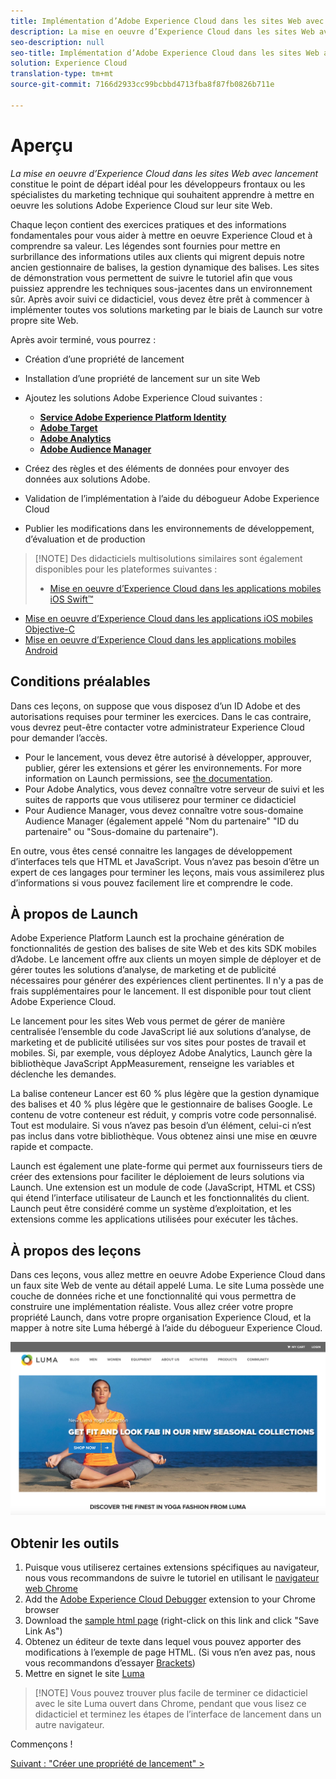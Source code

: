 ```yaml
---
title: Implémentation d’Adobe Experience Cloud dans les sites Web avec le lancement d’Adobe Experience Platform
description: La mise en oeuvre d’Experience Cloud dans les sites Web avec lancement constitue le point de départ idéal pour les développeurs frontaux ou les spécialistes du marketing technique qui souhaitent apprendre à mettre en oeuvre les solutions Adobe Experience Cloud sur leur site Web.
seo-description: null
seo-title: Implémentation d’Adobe Experience Cloud dans les sites Web avec le lancement d’Adobe Experience Platform
solution: Experience Cloud
translation-type: tm+mt
source-git-commit: 7166d2933cc99bcbbd4713fba8f87fb0826b711e

---
```



# Aperçu

_La mise en oeuvre d’Experience Cloud dans les sites Web avec lancement_ constitue le point de départ idéal pour les développeurs frontaux ou les spécialistes du marketing technique qui souhaitent apprendre à mettre en oeuvre les solutions Adobe Experience Cloud sur leur site Web.

Chaque leçon contient des exercices pratiques et des informations fondamentales pour vous aider à mettre en oeuvre Experience Cloud et à comprendre sa valeur.  Les légendes sont fournies pour mettre en surbrillance des informations utiles aux clients qui migrent depuis notre ancien gestionnaire de balises, la gestion dynamique des balises. Les sites de démonstration vous permettent de suivre le tutoriel afin que vous puissiez apprendre les techniques sous-jacentes dans un environnement sûr. Après avoir suivi ce didacticiel, vous devez être prêt à commencer à implémenter toutes vos solutions marketing par le biais de Launch sur votre propre site Web.

Après avoir terminé, vous pourrez :

* Création d’une propriété de lancement

* Installation d’une propriété de lancement sur un site Web

* Ajoutez les solutions Adobe Experience Cloud suivantes :
   * **[Service Adobe Experience Platform Identity](id-service.md)**
   * **[Adobe Target](target.md)**
   * **[Adobe Analytics](analytics.md)**
   * **[Adobe Audience Manager](audience-manager.md)**

* Créez des règles et des éléments de données pour envoyer des données aux solutions Adobe.

* Validation de l’implémentation à l’aide du débogueur Adobe Experience Cloud

* Publier les modifications dans les environnements de développement, d’évaluation et de production

>[!NOTE] Des didacticiels multisolutions similaires sont également disponibles pour les plateformes suivantes :
>
> * [Mise en oeuvre d’Experience Cloud dans les applications mobiles iOS Swift™](/help/mobile-ios-swift-implementation/index.md)
* [Mise en oeuvre d’Experience Cloud dans les applications iOS mobiles Objective-C](/help/mobile-ios-objective-c-implementation/index.md)
* [Mise en oeuvre d’Experience Cloud dans les applications mobiles Android](/help/mobile-android-implementation/index.md)


## Conditions préalables 

Dans ces leçons, on suppose que vous disposez d’un ID Adobe et des autorisations requises pour terminer les exercices. Dans le cas contraire, vous devrez peut-être contacter votre administrateur Experience Cloud pour demander l’accès.

* Pour le lancement, vous devez être autorisé à développer, approuver, publier, gérer les extensions et gérer les environnements. For more information on Launch permissions, see [the documentation](https://docs.adobe.com/content/help/en/launch/using/reference/admin/user-permissions.html).
* Pour Adobe Analytics, vous devez connaître votre serveur de suivi et les suites de rapports que vous utiliserez pour terminer ce didacticiel
* Pour Audience Manager, vous devez connaître votre sous-domaine Audience Manager (également appelé "Nom du partenaire" "ID du partenaire" ou "Sous-domaine du partenaire").

En outre, vous êtes censé connaitre les langages de développement d’interfaces tels que HTML et JavaScript. Vous n’avez pas besoin d’être un expert de ces langages pour terminer les leçons, mais vous assimilerez plus d’informations si vous pouvez facilement lire et comprendre le code.

## À propos de Launch

Adobe Experience Platform Launch est la prochaine génération de fonctionnalités de gestion des balises de site Web et des kits SDK mobiles d’Adobe. Le lancement offre aux clients un moyen simple de déployer et de gérer toutes les solutions d’analyse, de marketing et de publicité nécessaires pour générer des expériences client pertinentes. Il n'y a pas de frais supplémentaires pour le lancement. Il est disponible pour tout client Adobe Experience Cloud.

Le lancement pour les sites Web vous permet de gérer de manière centralisée l’ensemble du code JavaScript lié aux solutions d’analyse, de marketing et de publicité utilisées sur vos sites pour postes de travail et mobiles. Si, par exemple, vous déployez Adobe Analytics, Launch gère la bibliothèque JavaScript AppMeasurement, renseigne les variables et déclenche les demandes.

La balise conteneur Lancer est 60 % plus légère que la gestion dynamique des balises et 40 % plus légère que le gestionnaire de balises Google. Le contenu de votre conteneur est réduit, y compris votre code personnalisé. Tout est modulaire. Si vous n’avez pas besoin d’un élément, celui-ci n’est pas inclus dans votre bibliothèque. Vous obtenez ainsi une mise en œuvre rapide et compacte.

Launch est également une plate-forme qui permet aux fournisseurs tiers de créer des extensions pour faciliter le déploiement de leurs solutions via Launch. Une extension est un module de code (JavaScript, HTML et CSS) qui étend l’interface utilisateur de Launch et les fonctionnalités du client. Launch peut être considéré comme un système d’exploitation, et les extensions comme les applications utilisées pour exécuter les tâches.

## À propos des leçons

Dans ces leçons, vous allez mettre en oeuvre Adobe Experience Cloud dans un faux site Web de vente au détail appelé Luma. Le site [](https://luma.enablementadobe.com/content/luma/us/en.html) Luma possède une couche de données riche et une fonctionnalité qui vous permettra de construire une implémentation réaliste. Vous allez créer votre propre propriété Launch, dans votre propre organisation Experience Cloud, et la mapper à notre site Luma hébergé à l’aide du débogueur Experience Cloud.

[![Site Web de Luma](images/overview-luma.png)](https://luma.enablementadobe.com/content/luma/us/en.html)

## Obtenir les outils

1. Puisque vous utiliserez certaines extensions spécifiques au navigateur, nous vous recommandons de suivre le tutoriel en utilisant le [navigateur web Chrome](https://www.google.com/chrome/)
1. Add the [Adobe Experience Cloud Debugger](https://chrome.google.com/webstore/detail/adobe-experience-cloud-de/ocdmogmohccmeicdhlhhgepeaijenapj) extension to your Chrome browser
1. Download the [sample html page](https://www.enablementadobe.com/multi/web/basic-sample.html) (right-click on this link and click "Save Link As")
1. Obtenez un éditeur de texte dans lequel vous pouvez apporter des modifications à l’exemple de page HTML. (Si vous n’en avez pas, nous vous recommandons d’essayer [Brackets](http://brackets.io/))
1. Mettre en signet le site [Luma](https://luma.enablementadobe.com/content/luma/us/en.html)

>[!NOTE] Vous pouvez trouver plus facile de terminer ce didacticiel avec le site Luma ouvert dans Chrome, pendant que vous lisez ce didacticiel et terminez les étapes de l’interface de lancement dans un autre navigateur.

Commençons !

[Suivant : "Créer une propriété de lancement" &gt;](launch.md)